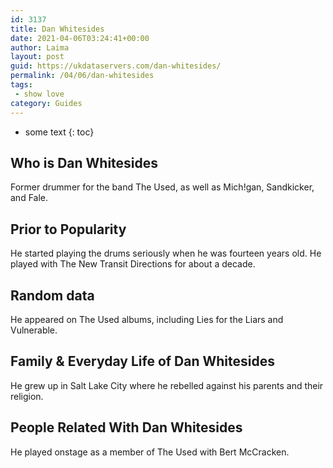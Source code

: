 ```yaml
---
id: 3137
title: Dan Whitesides
date: 2021-04-06T03:24:41+00:00
author: Laima
layout: post
guid: https://ukdataservers.com/dan-whitesides/
permalink: /04/06/dan-whitesides
tags:
 - show love
category: Guides
---
```


* some text
{: toc}


## Who is Dan Whitesides
                  
                  
                  
Former drummer for the band The Used, as well as Mich!gan, Sandkicker, and Fale.
                  
              
            
              
            
                
                
                
## Prior to Popularity
                  
                  
                  
He started playing the drums seriously when he was fourteen years old. He played with The New Transit Directions for about a decade.
                  
              
            
              
            
                
                
                
## Random data
                  
                  
                  
He appeared on The Used albums, including Lies for the Liars and Vulnerable.
                  
              
            
              
            
                
                
                
## Family & Everyday Life of Dan Whitesides
                  
                  
                  
He grew up in Salt Lake City where he rebelled against his parents and their religion.
                  
              
            
              
            
                
                
                
## People Related With Dan Whitesides
                  
                  
                  
He played onstage as a member of The Used with Bert McCracken.
                  
              
            
              
            
                
              
            
              
              
            
            
              
            
          
          
          